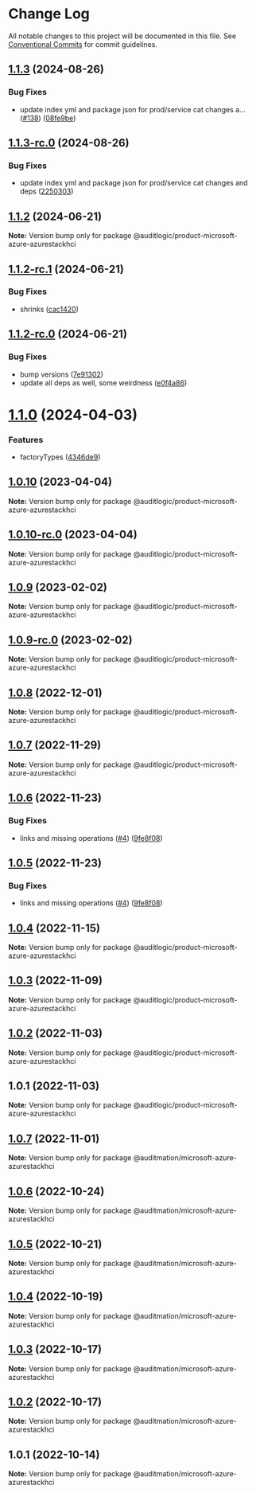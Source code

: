 # Change Log

All notable changes to this project will be documented in this file.
See [Conventional Commits](https://conventionalcommits.org) for commit guidelines.

## [1.1.3](https://github.com/auditlogic/product/compare/@auditlogic/product-microsoft-azure-azurestackhci@1.1.2...@auditlogic/product-microsoft-azure-azurestackhci@1.1.3) (2024-08-26)


### Bug Fixes

* update index yml and package json for prod/service cat changes a… ([#138](https://github.com/auditlogic/product/issues/138)) ([08fe9be](https://github.com/auditlogic/product/commit/08fe9beb1c8457462a19bc69caa02e6212d97e1a))





## [1.1.3-rc.0](https://github.com/auditlogic/product/compare/@auditlogic/product-microsoft-azure-azurestackhci@1.1.2...@auditlogic/product-microsoft-azure-azurestackhci@1.1.3-rc.0) (2024-08-26)


### Bug Fixes

* update index yml and package json for prod/service cat changes and deps ([2250303](https://github.com/auditlogic/product/commit/225030363a363608240135b7ebed386b28f01e4b))





## [1.1.2](https://github.com/auditlogic/product/compare/@auditlogic/product-microsoft-azure-azurestackhci@1.1.2-rc.1...@auditlogic/product-microsoft-azure-azurestackhci@1.1.2) (2024-06-21)

**Note:** Version bump only for package @auditlogic/product-microsoft-azure-azurestackhci





## [1.1.2-rc.1](https://github.com/auditlogic/product/compare/@auditlogic/product-microsoft-azure-azurestackhci@1.1.2-rc.0...@auditlogic/product-microsoft-azure-azurestackhci@1.1.2-rc.1) (2024-06-21)


### Bug Fixes

* shrinks ([cac1420](https://github.com/auditlogic/product/commit/cac14200fefcd8183ab69fe89a47bd3f70f563e9))





## [1.1.2-rc.0](https://github.com/auditlogic/product/compare/@auditlogic/product-microsoft-azure-azurestackhci@1.1.0...@auditlogic/product-microsoft-azure-azurestackhci@1.1.2-rc.0) (2024-06-21)


### Bug Fixes

* bump versions ([7e91302](https://github.com/auditlogic/product/commit/7e913023b8b312150ed7762c32fbbe616be71de5))
* update all deps as well, some weirdness ([e0f4a86](https://github.com/auditlogic/product/commit/e0f4a864714e2d3de6bbf3da014d5312fe53be2f))





# [1.1.0](https://github.com/auditlogic/product/compare/@auditlogic/product-microsoft-azure-azurestackhci@1.0.10...@auditlogic/product-microsoft-azure-azurestackhci@1.1.0) (2024-04-03)


### Features

* factoryTypes ([4346de9](https://github.com/auditlogic/product/commit/4346de92693aee892fccf725338ffc7b80ab182b))





## [1.0.10](https://github.com/auditlogic/product/compare/@auditlogic/product-microsoft-azure-azurestackhci@1.0.9...@auditlogic/product-microsoft-azure-azurestackhci@1.0.10) (2023-04-04)

**Note:** Version bump only for package @auditlogic/product-microsoft-azure-azurestackhci





## [1.0.10-rc.0](https://github.com/auditlogic/product/compare/@auditlogic/product-microsoft-azure-azurestackhci@1.0.9...@auditlogic/product-microsoft-azure-azurestackhci@1.0.10-rc.0) (2023-04-04)

**Note:** Version bump only for package @auditlogic/product-microsoft-azure-azurestackhci





## [1.0.9](https://github.com/auditlogic/product/compare/@auditlogic/product-microsoft-azure-azurestackhci@1.0.8...@auditlogic/product-microsoft-azure-azurestackhci@1.0.9) (2023-02-02)

**Note:** Version bump only for package @auditlogic/product-microsoft-azure-azurestackhci





## [1.0.9-rc.0](https://github.com/auditlogic/product/compare/@auditlogic/product-microsoft-azure-azurestackhci@1.0.8...@auditlogic/product-microsoft-azure-azurestackhci@1.0.9-rc.0) (2023-02-02)

**Note:** Version bump only for package @auditlogic/product-microsoft-azure-azurestackhci





## [1.0.8](https://github.com/auditlogic/product/compare/@auditlogic/product-microsoft-azure-azurestackhci@1.0.7...@auditlogic/product-microsoft-azure-azurestackhci@1.0.8) (2022-12-01)

**Note:** Version bump only for package @auditlogic/product-microsoft-azure-azurestackhci





## [1.0.7](https://github.com/auditlogic/product/compare/@auditlogic/product-microsoft-azure-azurestackhci@1.0.6...@auditlogic/product-microsoft-azure-azurestackhci@1.0.7) (2022-11-29)

**Note:** Version bump only for package @auditlogic/product-microsoft-azure-azurestackhci





## [1.0.6](https://github.com/auditlogic/product/compare/@auditlogic/product-microsoft-azure-azurestackhci@1.0.4...@auditlogic/product-microsoft-azure-azurestackhci@1.0.6) (2022-11-23)


### Bug Fixes

* links and missing operations ([#4](https://github.com/auditlogic/product/issues/4)) ([9fe8f08](https://github.com/auditlogic/product/commit/9fe8f08fe7c57fdb79f991ac35bd6ac2e7dcad38))





## [1.0.5](https://github.com/auditlogic/product/compare/@auditlogic/product-microsoft-azure-azurestackhci@1.0.4...@auditlogic/product-microsoft-azure-azurestackhci@1.0.5) (2022-11-23)


### Bug Fixes

* links and missing operations ([#4](https://github.com/auditlogic/product/issues/4)) ([9fe8f08](https://github.com/auditlogic/product/commit/9fe8f08fe7c57fdb79f991ac35bd6ac2e7dcad38))





## [1.0.4](https://github.com/auditlogic/product/compare/@auditlogic/product-microsoft-azure-azurestackhci@1.0.3...@auditlogic/product-microsoft-azure-azurestackhci@1.0.4) (2022-11-15)

**Note:** Version bump only for package @auditlogic/product-microsoft-azure-azurestackhci





## [1.0.3](https://github.com/auditlogic/product/compare/@auditlogic/product-microsoft-azure-azurestackhci@1.0.2...@auditlogic/product-microsoft-azure-azurestackhci@1.0.3) (2022-11-09)

**Note:** Version bump only for package @auditlogic/product-microsoft-azure-azurestackhci





## [1.0.2](https://github.com/auditlogic/product/compare/@auditlogic/product-microsoft-azure-azurestackhci@1.0.1...@auditlogic/product-microsoft-azure-azurestackhci@1.0.2) (2022-11-03)

**Note:** Version bump only for package @auditlogic/product-microsoft-azure-azurestackhci





## 1.0.1 (2022-11-03)

**Note:** Version bump only for package @auditlogic/product-microsoft-azure-azurestackhci





## [1.0.7](https://github.com/auditmation/store-content/compare/@auditmation/microsoft-azure-azurestackhci@1.0.6...@auditmation/microsoft-azure-azurestackhci@1.0.7) (2022-11-01)

**Note:** Version bump only for package @auditmation/microsoft-azure-azurestackhci





## [1.0.6](https://github.com/auditmation/store-content/compare/@auditmation/microsoft-azure-azurestackhci@1.0.5...@auditmation/microsoft-azure-azurestackhci@1.0.6) (2022-10-24)

**Note:** Version bump only for package @auditmation/microsoft-azure-azurestackhci





## [1.0.5](https://github.com/auditmation/store-content/compare/@auditmation/microsoft-azure-azurestackhci@1.0.4...@auditmation/microsoft-azure-azurestackhci@1.0.5) (2022-10-21)

**Note:** Version bump only for package @auditmation/microsoft-azure-azurestackhci





## [1.0.4](https://github.com/auditmation/store-content/compare/@auditmation/microsoft-azure-azurestackhci@1.0.3...@auditmation/microsoft-azure-azurestackhci@1.0.4) (2022-10-19)

**Note:** Version bump only for package @auditmation/microsoft-azure-azurestackhci





## [1.0.3](https://github.com/auditmation/store-content/compare/@auditmation/microsoft-azure-azurestackhci@1.0.2...@auditmation/microsoft-azure-azurestackhci@1.0.3) (2022-10-17)

**Note:** Version bump only for package @auditmation/microsoft-azure-azurestackhci





## [1.0.2](https://github.com/auditmation/store-content/compare/@auditmation/microsoft-azure-azurestackhci@1.0.1...@auditmation/microsoft-azure-azurestackhci@1.0.2) (2022-10-17)

**Note:** Version bump only for package @auditmation/microsoft-azure-azurestackhci





## 1.0.1 (2022-10-14)

**Note:** Version bump only for package @auditmation/microsoft-azure-azurestackhci
